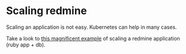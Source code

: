 # Scaling redmine

Scaling an application is not easy. Kubernetes can help in many cases.

Take a look to [this magnificent example](https://github.com/bitnami/bitnami-docker/tree/master/gke/redmine) of scaling a redmine application (ruby app + db).
